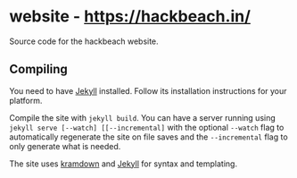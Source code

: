 #  website - https://hackbeach.in/

Source code for the hackbeach website.

## Compiling

You need to have [Jekyll](http://jekyllrb.com/) installed.  Follow its
installation instructions for your platform.

Compile the site with ``jekyll build``. You can have a server running
using `jekyll serve [--watch] [[--incremental]` with the optional
`--watch` flag to automatically regenerate the site on file saves
and the `--incremental` flag to only generate what is needed.

The site uses [kramdown](https://kramdown.gettalong.org/syntax.html)
and [Jekyll](https://jekyllrb.com/docs/templates/) for syntax
and templating.